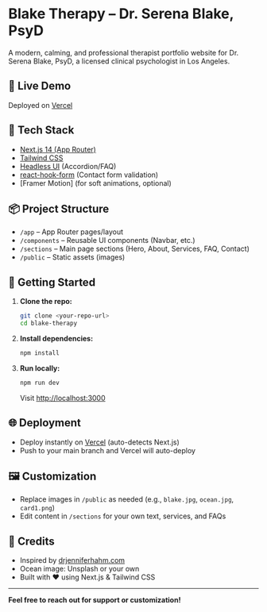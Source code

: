 # Blake Therapy – Dr. Serena Blake, PsyD

A modern, calming, and professional therapist portfolio website for Dr. Serena Blake, PsyD, a licensed clinical psychologist in Los Angeles.

## 🌊 Live Demo
Deployed on [Vercel](https://blake-therapy-38as.vercel.app/)

## 🔧 Tech Stack
- [Next.js 14 (App Router)](https://nextjs.org/)
- [Tailwind CSS](https://tailwindcss.com/)
- [Headless UI](https://headlessui.com/) (Accordion/FAQ)
- [react-hook-form](https://react-hook-form.com/) (Contact form validation)
- [Framer Motion] (for soft animations, optional)

## 📦 Project Structure
- `/app` – App Router pages/layout
- `/components` – Reusable UI components (Navbar, etc.)
- `/sections` – Main page sections (Hero, About, Services, FAQ, Contact)
- `/public` – Static assets (images)

## 🚀 Getting Started
1. **Clone the repo:**
   ```bash
   git clone <your-repo-url>
   cd blake-therapy
   ```
2. **Install dependencies:**
   ```bash
   npm install
   ```
3. **Run locally:**
   ```bash
   npm run dev
   ```
   Visit [http://localhost:3000](http://localhost:3000)

## 🌐 Deployment
- Deploy instantly on [Vercel](https://vercel.com/) (auto-detects Next.js)
- Push to your main branch and Vercel will auto-deploy

## 🖼️ Customization
- Replace images in `/public` as needed (e.g., `blake.jpg`, `ocean.jpg`, `card1.png`)
- Edit content in `/sections` for your own text, services, and FAQs

## 🙏 Credits
- Inspired by [drjenniferhahm.com](https://www.drjenniferhahm.com)
- Ocean image: Unsplash or your own
- Built with ❤️ using Next.js & Tailwind CSS

---

**Feel free to reach out for support or customization!**
